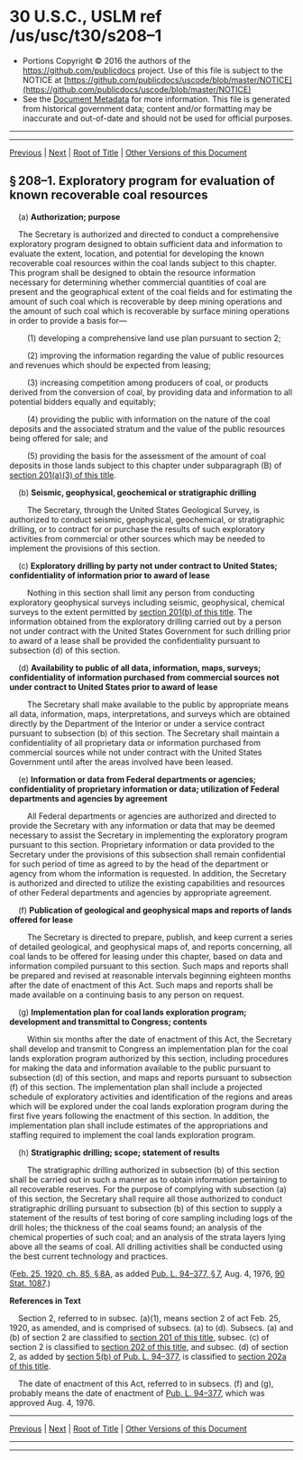 ---
---

# 30 U.S.C., USLM ref /us/usc/t30/s208–1

* Portions Copyright © 2016 the authors of the https://github.com/publicdocs project.
  Use of this file is subject to the NOTICE at [https://github.com/publicdocs/uscode/blob/master/NOTICE](https://github.com/publicdocs/uscode/blob/master/NOTICE)
* See the [Document Metadata](././../../../../..//README.md) for more information.
  This file is generated from historical government data; content and/or formatting may be inaccurate and out-of-date and should not be used for official purposes.

----------
----------

[Previous](./../../../../..//us/usc/t30/ch3A/schII/m__us_usc_t30_s208.md) | [Next](./../../../../..//us/usc/t30/ch3A/schII/m__us_usc_t30_s208–2.md) | [Root of Title](./../../../../../) | [Other Versions of this Document](https://publicdocs.github.io/go/links?ns=uslm&ref=%2Fus%2Fusc%2Ft30%2Fs208%E2%80%931)

## § 208–1. Exploratory program for evaluation of known recoverable coal resources

    (a) __Authorization; purpose__ 

    The Secretary is authorized and directed to conduct a comprehensive exploratory program designed to obtain sufficient data and information to evaluate the extent, location, and potential for developing the known recoverable coal resources within the coal lands subject to this chapter. This program shall be designed to obtain the resource information necessary for determining whether commercial quantities of coal are present and the geographical extent of the coal fields and for estimating the amount of such coal which is recoverable by deep mining operations and the amount of such coal which is recoverable by surface mining operations in order to provide a basis for—

        (1) developing a comprehensive land use plan pursuant to section 2;

        (2) improving the information regarding the value of public resources and revenues which should be expected from leasing;

        (3) increasing competition among producers of coal, or products derived from the conversion of coal, by providing data and information to all potential bidders equally and equitably;

        (4) providing the public with information on the nature of the coal deposits and the associated stratum and the value of the public resources being offered for sale; and

        (5) providing the basis for the assessment of the amount of coal deposits in those lands subject to this chapter under subparagraph (B) of [section 201(a)(3) of this title][/us/usc/t30/s201/a/3].

    (b) __Seismic, geophysical, geochemical or stratigraphic drilling__ 

        The Secretary, through the United States Geological Survey, is authorized to conduct seismic, geophysical, geochemical, or stratigraphic drilling, or to contract for or purchase the results of such exploratory activities from commercial or other sources which may be needed to implement the provisions of this section.

    (c) __Exploratory drilling by party not under contract to United States; confidentiality of information prior to award of lease__ 

        Nothing in this section shall limit any person from conducting exploratory geophysical surveys including seismic, geophysical, chemical surveys to the extent permitted by [section 201(b) of this title][/us/usc/t30/s201/b]. The information obtained from the exploratory drilling carried out by a person not under contract with the United States Government for such drilling prior to award of a lease shall be provided the confidentiality pursuant to subsection (d) of this section.

    (d) __Availability to public of all data, information, maps, surveys; confidentiality of information purchased from commercial sources not under contract to United States prior to award of lease__ 

        The Secretary shall make available to the public by appropriate means all data, information, maps, interpretations, and surveys which are obtained directly by the Department of the Interior or under a service contract pursuant to subsection (b) of this section. The Secretary shall maintain a confidentiality of all proprietary data or information purchased from commercial sources while not under contract with the United States Government until after the areas involved have been leased.

    (e) __Information or data from Federal departments or agencies; confidentiality of proprietary information or data; utilization of Federal departments and agencies by agreement__ 

        All Federal departments or agencies are authorized and directed to provide the Secretary with any information or data that may be deemed necessary to assist the Secretary in implementing the exploratory program pursuant to this section. Proprietary information or data provided to the Secretary under the provisions of this subsection shall remain confidential for such period of time as agreed to by the head of the department or agency from whom the information is requested. In addition, the Secretary is authorized and directed to utilize the existing capabilities and resources of other Federal departments and agencies by appropriate agreement.

    (f) __Publication of geological and geophysical maps and reports of lands offered for lease__ 

        The Secretary is directed to prepare, publish, and keep current a series of detailed geological, and geophysical maps of, and reports concerning, all coal lands to be offered for leasing under this chapter, based on data and information compiled pursuant to this section. Such maps and reports shall be prepared and revised at reasonable intervals beginning eighteen months after the date of enactment of this Act. Such maps and reports shall be made available on a continuing basis to any person on request.

    (g) __Implementation plan for coal lands exploration program; development and transmittal to Congress; contents__ 

        Within six months after the date of enactment of this Act, the Secretary shall develop and transmit to Congress an implementation plan for the coal lands exploration program authorized by this section, including procedures for making the data and information available to the public pursuant to subsection (d) of this section, and maps and reports pursuant to subsection (f) of this section. The implementation plan shall include a projected schedule of exploratory activities and identification of the regions and areas which will be explored under the coal lands exploration program during the first five years following the enactment of this section. In addition, the implementation plan shall include estimates of the appropriations and staffing required to implement the coal lands exploration program.

    (h) __Stratigraphic drilling; scope; statement of results__ 

        The stratigraphic drilling authorized in subsection (b) of this section shall be carried out in such a manner as to obtain information pertaining to all recoverable reserves. For the purpose of complying with subsection (a) of this section, the Secretary shall require all those authorized to conduct stratigraphic drilling pursuant to subsection (b) of this section to supply a statement of the results of test boring of core sampling including logs of the drill holes; the thickness of the coal seams found; an analysis of the chemical properties of such coal; and an analysis of the strata layers lying above all the seams of coal. All drilling activities shall be conducted using the best current technology and practices.

([Feb. 25, 1920, ch. 85, § 8A][/us/act/1920-02-25/ch85/s8A], as added [Pub. L. 94–377, § 7][/us/pl/94/377/s7], Aug. 4, 1976, [90 Stat. 1087][/us/stat/90/1087].)

 __References in Text__ 

    Section 2, referred to in subsec. (a)(1), means section 2 of act Feb. 25, 1920, as amended, and is comprised of subsecs. (a) to (d). Subsecs. (a) and (b) of section 2 are classified to [section 201 of this title][/us/usc/t30/s201], subsec. (c) of section 2 is classified to [section 202 of this title][/us/usc/t30/s202], and subsec. (d) of section 2, as added by [section 5(b) of Pub. L. 94–377][/us/pl/94/377/s5/b], is classified to [section 202a of this title][/us/usc/t30/s202a].

    The date of enactment of this Act, referred to in subsecs. (f) and (g), probably means the date of enactment of [Pub. L. 94–377][/us/pl/94/377], which was approved Aug. 4, 1976.

----------

[Previous](./../../../../..//us/usc/t30/ch3A/schII/m__us_usc_t30_s208.md) | [Next](./../../../../..//us/usc/t30/ch3A/schII/m__us_usc_t30_s208–2.md) | [Root of Title](./../../../../../) | [Other Versions of this Document](https://publicdocs.github.io/go/links?ns=uslm&ref=%2Fus%2Fusc%2Ft30%2Fs208%E2%80%931)

----------
----------

[/us/usc/t30/s201/a/3]: https://publicdocs.github.io/go/links?ns=uslm&ref=%2Fus%2Fusc%2Ft30%2Fs201%2Fa%2F3
[/us/usc/t30/s201/b]: https://publicdocs.github.io/go/links?ns=uslm&ref=%2Fus%2Fusc%2Ft30%2Fs201%2Fb
[/us/act/1920-02-25/ch85/s8A]: https://publicdocs.github.io/go/links?ns=uslm&ref=%2Fus%2Fact%2F1920-02-25%2Fch85%2Fs8A
[/us/pl/94/377/s7]: https://publicdocs.github.io/go/links?ns=uslm&ref=%2Fus%2Fpl%2F94%2F377%2Fs7
[/us/stat/90/1087]: https://publicdocs.github.io/go/links?ns=uslm&ref=%2Fus%2Fstat%2F90%2F1087
[/us/usc/t30/s201]: https://publicdocs.github.io/go/links?ns=uslm&ref=%2Fus%2Fusc%2Ft30%2Fs201
[/us/usc/t30/s202]: https://publicdocs.github.io/go/links?ns=uslm&ref=%2Fus%2Fusc%2Ft30%2Fs202
[/us/pl/94/377/s5/b]: https://publicdocs.github.io/go/links?ns=uslm&ref=%2Fus%2Fpl%2F94%2F377%2Fs5%2Fb
[/us/usc/t30/s202a]: https://publicdocs.github.io/go/links?ns=uslm&ref=%2Fus%2Fusc%2Ft30%2Fs202a
[/us/pl/94/377]: https://publicdocs.github.io/go/links?ns=uslm&ref=%2Fus%2Fpl%2F94%2F377


